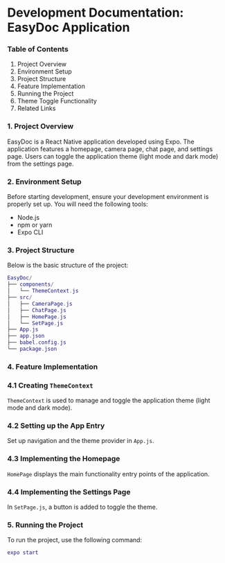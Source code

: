 # Development Documentation: EasyDoc Application

### Table of Contents

1. Project Overview
2. Environment Setup
3. Project Structure
4. Feature Implementation
5. Running the Project
6. Theme Toggle Functionality
7. Related Links

### 1. Project Overview

EasyDoc is a React Native application developed using Expo. The application features a homepage, camera page, chat page, and settings page. Users can toggle the application theme (light mode and dark mode) from the settings page.

### 2. Environment Setup

Before starting development, ensure your development environment is properly set up. You will need the following tools:

- Node.js
- npm or yarn
- Expo CLI

### 3. Project Structure

Below is the basic structure of the project:

```lua
EasyDoc/
├── components/
│   └── ThemeContext.js
├── src/
│   ├── CameraPage.js
│   ├── ChatPage.js
│   ├── HomePage.js
│   └── SetPage.js
├── App.js
├── app.json
├── babel.config.js
└── package.json

```

### 4. Feature Implementation

### 4.1 Creating `ThemeContext`

`ThemeContext` is used to manage and toggle the application theme (light mode and dark mode).

### 4.2 Setting up the App Entry

Set up navigation and the theme provider in `App.js`.

### 4.3 Implementing the Homepage

`HomePage` displays the main functionality entry points of the application.

### 4.4 Implementing the Settings Page

In `SetPage.js`, a button is added to toggle the theme.

### 5. Running the Project

To run the project, use the following command:

```lua
expo start
```